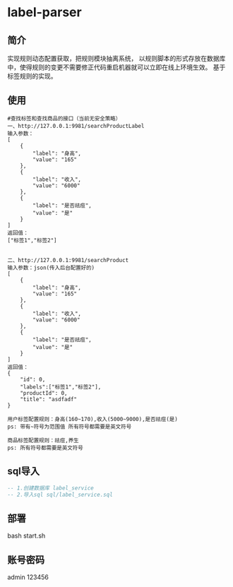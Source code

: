 # label-parser

## 简介

实现规则动态配置获取，把规则模块抽离系统， 以规则脚本的形式存放在数据库中，使得规则的变更不需要修正代码重启机器就可以立即在线上环境生效。 基于标签规则的实现。


## 使用

```
#查找标签和查找商品的接口（当前无安全策略）
一、http://127.0.0.1:9981/searchProductLabel
输入参数：
[
    {
        "label": "身高",
        "value": "165"
    },
    {
        "label": "收入",
        "value": "6000"
    },
    {
        "label": "是否祛痘",
        "value": "是"
    }
]
返回值：
["标签1","标签2"]


二、http://127.0.0.1:9981/searchProduct 
输入参数：json(传入后台配置好的)
[
    {
        "label": "身高",
        "value": "165"
    },
    {
        "label": "收入",
        "value": "6000"
    },
    {
        "label": "是否祛痘",
        "value": "是"
    }
]
返回值：
{
    "id": 0,
    "labels":["标签1","标签2"],
    "productId": 0,
    "title": "asdfadf"
}
```
```text
用户标签配置规则：身高(160~170),收入(5000~9000),是否祛痘(是) 
ps: 带有~符号为范围值 所有符号都需要是英文符号
```
```text
商品标签配置规则：祛痘,养生
ps: 所有符号都需要是英文符号
```

## sql导入
```sql
-- 1.创建数据库 label_service
-- 2.导入sql sql/label_service.sql
```

## 部署
bash start.sh

## 账号密码
admin
123456